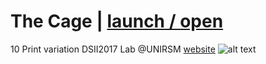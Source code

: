 # The Cage | [launch / open](http://dsii-2017-unirsm.github.io/ccristiano22/10Print_TheCage)
10 Print variation
DSII2017 Lab @UNIRSM [website](http://dsii-2017-unirsm.github.io)
![alt text](http://i.imgur.com/i1Had6Z.png)



